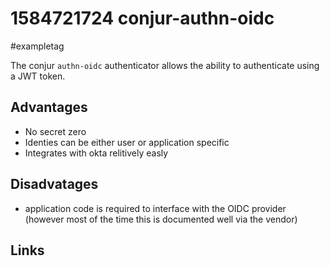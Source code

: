 # 1584721724 conjur-authn-oidc
#exampletag

The conjur `authn-oidc` authenticator allows the ability to authenticate using a JWT token.

## Advantages
- No secret zero
- Identies can be either user or application specific
- Integrates with okta relitively easly

## Disadvatages
- application code is required to interface with the OIDC provider (however most of the time this is documented well via the vendor)

## Links
